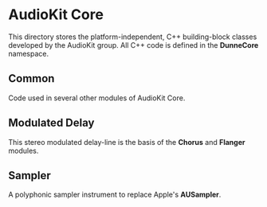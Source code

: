 # AudioKit Core

This directory stores the platform-independent, C++ building-block classes developed by the AudioKit group. All C++ code is defined in the **DunneCore** namespace.

## Common
Code used in several other modules of AudioKit Core.

## Modulated Delay
This stereo modulated delay-line is the basis of the **Chorus** and **Flanger** modules.

## Sampler
A polyphonic sampler instrument to replace Apple's **AUSampler**.
